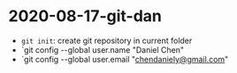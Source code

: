 # 2020-08-17-git-dan

- `git init`: create git repository in current folder
- `git config --global user.name "Daniel Chen"
- `git config --global user.email "chendaniely@gmail.com"

